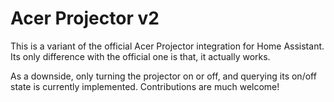 # Acer Projector v2

This is a variant of the official Acer Projector integration for Home Assistant.
Its only difference with the official one is that, it actually works.

As a downside, only turning the projector on or off, and querying its on/off state is currently implemented.
Contributions are much welcome!
